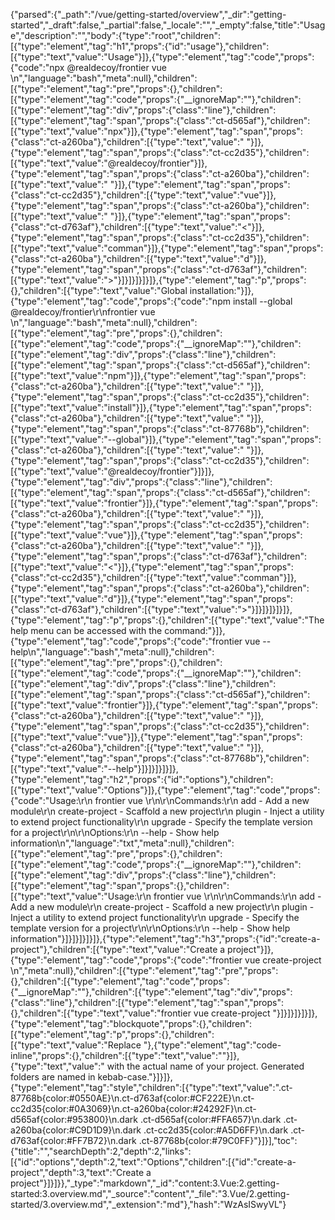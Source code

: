 {"parsed":{"_path":"/vue/getting-started/overview","_dir":"getting-started","_draft":false,"_partial":false,"_locale":"","_empty":false,"title":"Usage","description":"","body":{"type":"root","children":[{"type":"element","tag":"h1","props":{"id":"usage"},"children":[{"type":"text","value":"Usage"}]},{"type":"element","tag":"code","props":{"code":"npx @realdecoy/frontier vue <command>\n","language":"bash","meta":null},"children":[{"type":"element","tag":"pre","props":{},"children":[{"type":"element","tag":"code","props":{"__ignoreMap":""},"children":[{"type":"element","tag":"div","props":{"class":"line"},"children":[{"type":"element","tag":"span","props":{"class":"ct-d565af"},"children":[{"type":"text","value":"npx"}]},{"type":"element","tag":"span","props":{"class":"ct-a260ba"},"children":[{"type":"text","value":" "}]},{"type":"element","tag":"span","props":{"class":"ct-cc2d35"},"children":[{"type":"text","value":"@realdecoy/frontier"}]},{"type":"element","tag":"span","props":{"class":"ct-a260ba"},"children":[{"type":"text","value":" "}]},{"type":"element","tag":"span","props":{"class":"ct-cc2d35"},"children":[{"type":"text","value":"vue"}]},{"type":"element","tag":"span","props":{"class":"ct-a260ba"},"children":[{"type":"text","value":" "}]},{"type":"element","tag":"span","props":{"class":"ct-d763af"},"children":[{"type":"text","value":"<"}]},{"type":"element","tag":"span","props":{"class":"ct-cc2d35"},"children":[{"type":"text","value":"comman"}]},{"type":"element","tag":"span","props":{"class":"ct-a260ba"},"children":[{"type":"text","value":"d"}]},{"type":"element","tag":"span","props":{"class":"ct-d763af"},"children":[{"type":"text","value":">"}]}]}]}]}]},{"type":"element","tag":"p","props":{},"children":[{"type":"text","value":"Global installation:"}]},{"type":"element","tag":"code","props":{"code":"npm install --global @realdecoy/frontier\r\nfrontier vue <command>\n","language":"bash","meta":null},"children":[{"type":"element","tag":"pre","props":{},"children":[{"type":"element","tag":"code","props":{"__ignoreMap":""},"children":[{"type":"element","tag":"div","props":{"class":"line"},"children":[{"type":"element","tag":"span","props":{"class":"ct-d565af"},"children":[{"type":"text","value":"npm"}]},{"type":"element","tag":"span","props":{"class":"ct-a260ba"},"children":[{"type":"text","value":" "}]},{"type":"element","tag":"span","props":{"class":"ct-cc2d35"},"children":[{"type":"text","value":"install"}]},{"type":"element","tag":"span","props":{"class":"ct-a260ba"},"children":[{"type":"text","value":" "}]},{"type":"element","tag":"span","props":{"class":"ct-87768b"},"children":[{"type":"text","value":"--global"}]},{"type":"element","tag":"span","props":{"class":"ct-a260ba"},"children":[{"type":"text","value":" "}]},{"type":"element","tag":"span","props":{"class":"ct-cc2d35"},"children":[{"type":"text","value":"@realdecoy/frontier"}]}]},{"type":"element","tag":"div","props":{"class":"line"},"children":[{"type":"element","tag":"span","props":{"class":"ct-d565af"},"children":[{"type":"text","value":"frontier"}]},{"type":"element","tag":"span","props":{"class":"ct-a260ba"},"children":[{"type":"text","value":" "}]},{"type":"element","tag":"span","props":{"class":"ct-cc2d35"},"children":[{"type":"text","value":"vue"}]},{"type":"element","tag":"span","props":{"class":"ct-a260ba"},"children":[{"type":"text","value":" "}]},{"type":"element","tag":"span","props":{"class":"ct-d763af"},"children":[{"type":"text","value":"<"}]},{"type":"element","tag":"span","props":{"class":"ct-cc2d35"},"children":[{"type":"text","value":"comman"}]},{"type":"element","tag":"span","props":{"class":"ct-a260ba"},"children":[{"type":"text","value":"d"}]},{"type":"element","tag":"span","props":{"class":"ct-d763af"},"children":[{"type":"text","value":">"}]}]}]}]}]},{"type":"element","tag":"p","props":{},"children":[{"type":"text","value":"The help menu can be accessed with the command:"}]},{"type":"element","tag":"code","props":{"code":"frontier vue --help\n","language":"bash","meta":null},"children":[{"type":"element","tag":"pre","props":{},"children":[{"type":"element","tag":"code","props":{"__ignoreMap":""},"children":[{"type":"element","tag":"div","props":{"class":"line"},"children":[{"type":"element","tag":"span","props":{"class":"ct-d565af"},"children":[{"type":"text","value":"frontier"}]},{"type":"element","tag":"span","props":{"class":"ct-a260ba"},"children":[{"type":"text","value":" "}]},{"type":"element","tag":"span","props":{"class":"ct-cc2d35"},"children":[{"type":"text","value":"vue"}]},{"type":"element","tag":"span","props":{"class":"ct-a260ba"},"children":[{"type":"text","value":" "}]},{"type":"element","tag":"span","props":{"class":"ct-87768b"},"children":[{"type":"text","value":"--help"}]}]}]}]}]},{"type":"element","tag":"h2","props":{"id":"options"},"children":[{"type":"text","value":"Options"}]},{"type":"element","tag":"code","props":{"code":"Usage:\r\n  frontier vue <command>\r\n\r\nCommands:\r\n    add              -  Add a new module\r\n    create-project   -  Scaffold a new project\r\n    plugin           -  Inject a utility to extend project functionality\r\n    upgrade          -  Specify the template version for a project\r\n\r\nOptions:\r\n    --help           -  Show help information\n","language":"txt","meta":null},"children":[{"type":"element","tag":"pre","props":{},"children":[{"type":"element","tag":"code","props":{"__ignoreMap":""},"children":[{"type":"element","tag":"div","props":{"class":"line"},"children":[{"type":"element","tag":"span","props":{},"children":[{"type":"text","value":"Usage:\r\n  frontier vue <command>\r\n\r\nCommands:\r\n    add              -  Add a new module\r\n    create-project   -  Scaffold a new project\r\n    plugin           -  Inject a utility to extend project functionality\r\n    upgrade          -  Specify the template version for a project\r\n\r\nOptions:\r\n    --help           -  Show help information"}]}]}]}]}]},{"type":"element","tag":"h3","props":{"id":"create-a-project"},"children":[{"type":"text","value":"Create a project"}]},{"type":"element","tag":"code","props":{"code":"frontier vue create-project <project-name>\n","meta":null},"children":[{"type":"element","tag":"pre","props":{},"children":[{"type":"element","tag":"code","props":{"__ignoreMap":""},"children":[{"type":"element","tag":"div","props":{"class":"line"},"children":[{"type":"element","tag":"span","props":{},"children":[{"type":"text","value":"frontier vue create-project <project-name>"}]}]}]}]}]},{"type":"element","tag":"blockquote","props":{},"children":[{"type":"element","tag":"p","props":{},"children":[{"type":"text","value":"Replace "},{"type":"element","tag":"code-inline","props":{},"children":[{"type":"text","value":"<project-name>"}]},{"type":"text","value":" with the actual name of your project. Generated folders are named in kebab-case."}]}]},{"type":"element","tag":"style","children":[{"type":"text","value":".ct-87768b{color:#0550AE}\n.ct-d763af{color:#CF222E}\n.ct-cc2d35{color:#0A3069}\n.ct-a260ba{color:#24292F}\n.ct-d565af{color:#953800}\n.dark .ct-d565af{color:#FFA657}\n.dark .ct-a260ba{color:#C9D1D9}\n.dark .ct-cc2d35{color:#A5D6FF}\n.dark .ct-d763af{color:#FF7B72}\n.dark .ct-87768b{color:#79C0FF}"}]}],"toc":{"title":"","searchDepth":2,"depth":2,"links":[{"id":"options","depth":2,"text":"Options","children":[{"id":"create-a-project","depth":3,"text":"Create a project"}]}]}},"_type":"markdown","_id":"content:3.Vue:2.getting-started:3.overview.md","_source":"content","_file":"3.Vue/2.getting-started/3.overview.md","_extension":"md"},"hash":"WzAsISwyVL"}